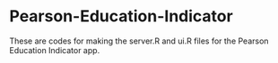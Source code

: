 # Pearson-Education-Indicator

These are codes for making the server.R and ui.R files for the Pearson Education Indicator app.
